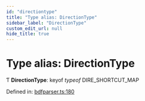 ```yaml
---
id: "directiontype"
title: "Type alias: DirectionType"
sidebar_label: "DirectionType"
custom_edit_url: null
hide_title: true
---
```


# Type alias: DirectionType

Ƭ **DirectionType**: keyof *typeof* DIRE\_SHORTCUT\_MAP

Defined in: [bdfparser.ts:180](https://github.com/tomchen/bdfparser-js/blob/dfd4e71/src/bdfparser.ts#L180)
